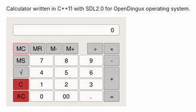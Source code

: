 Calculator written in C++11 with SDL2.0 for OpenDingux operating system.

![screenshot1](docs/screenshot1.png)